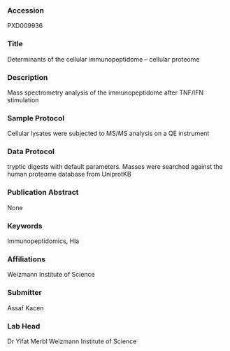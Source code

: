 ### Accession
PXD009936

### Title
Determinants of the cellular immunopeptidome – cellular proteome

### Description
Mass spectrometry analysis of the immunopeptidome after TNF/IFN stimulation

### Sample Protocol
Cellular lysates were subjected to MS/MS analysis on a QE instrument

### Data Protocol
tryptic digests with default parameters. Masses were searched against the human proteome database from UniprotKB

### Publication Abstract
None

### Keywords
Immunopeptidomics, Hla

### Affiliations
Weizmann Institute of Science

### Submitter
Assaf Kacen

### Lab Head
Dr Yifat Merbl
Weizmann Institute of Science


